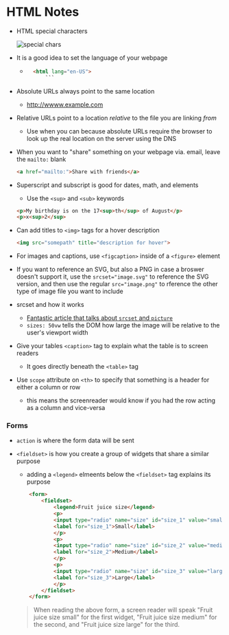 # HTML Notes

* HTML special characters

    ![special chars](https://i.imgur.com/L41mXFt.png)

* It is a good idea to set the language of your webpage
    - ```html
        <html lang="en-US">
            ```
* Absolute URLs always point to the same location
    - http://wwww.example.com
* Relative URLs point to a location *relative* to the file you are linking *from*
    - Use when you can because absolute URLs require the browser to look up the real location on the server using the DNS
* When you want to "share" something on your webpage via. email, leave the `mailto:` blank

    ```html
    <a href="mailto:">Share with friends</a>
    ```
* Superscript and subscript is good for dates, math, and elements
    - Use the `<sup>` and `<sub>` keywords
    
    ```html
    <p>My birthday is on the 17<sup>th</sup> of August</p>
    <p>x<sup>2</sup>
    ```

* Can add titles to `<img>` tags for a hover description

    ```html
    <img src="somepath" title="description for hover">
    ```

* For images and captions, use `<figcaption>` inside of a `<figure>` element
* If you want to reference an SVG, but also a PNG in case a broswer doesn't support it, use the `srcset="image.svg"` to reference the SVG version, and then use the regular `src="image.png"` to rference the other type of image file you want to include
* srcset and how it works
    - [Fantastic article that talks about `srcset` and `picture`](https://www.sitepoint.com/how-to-build-responsive-images-with-srcset/)
    - `sizes: 50vw` tells the DOM how large the image will be relative to the user's viewport width
* Give your tables `<caption>` tag to explain what the table is to screen readers
    - It goes directly beneath the `<table>` tag
* Use `scope` attribute on `<th>` to specify that something is a header for either a column or row
    - this means the screenreader would know if you had the row acting as a column and vice-versa

### Forms

* `action` is where the form data will be sent
* `<fieldset>` is how you create a group of widgets that share a similar purpose
    - adding a `<legend>` elmeents below the `<fieldset>` tag explains its purpose

    ```html
        <form>
            <fieldset>
                <legend>Fruit juice size</legend>
                <p>
                <input type="radio" name="size" id="size_1" value="small">
                <label for="size_1">Small</label>
                </p>
                <p>
                <input type="radio" name="size" id="size_2" value="medium">
                <label for="size_2">Medium</label>
                </p>
                <p>
                <input type="radio" name="size" id="size_3" value="large">
                <label for="size_3">Large</label>
                </p>
            </fieldset>
        </form>
    ```

    <blockquote cite="developer.mozilla.org">When reading the above form, a screen reader will speak "Fruit juice size small" for the first widget, "Fruit juice size medium" for the second, and "Fruit juice size large" for the third.</blockquote>